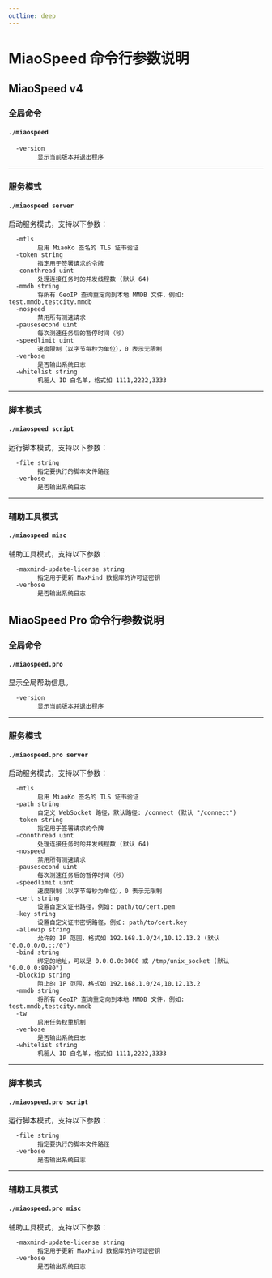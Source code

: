 ```yaml
---
outline: deep
---
```


# MiaoSpeed 命令行参数说明

## MiaoSpeed v4

### 全局命令

#### `./miaospeed`

```
  -version
        显示当前版本并退出程序
```

---

### 服务模式

#### `./miaospeed server`

启动服务模式，支持以下参数：

```
  -mtls
        启用 MiaoKo 签名的 TLS 证书验证
  -token string
        指定用于签署请求的令牌
  -connthread uint
        处理连接任务时的并发线程数 (默认 64)
  -mmdb string
        将所有 GeoIP 查询重定向到本地 MMDB 文件，例如: test.mmdb,testcity.mmdb
  -nospeed
        禁用所有测速请求
  -pausesecond uint
        每次测速任务后的暂停时间（秒）
  -speedlimit uint
        速度限制（以字节每秒为单位），0 表示无限制
  -verbose
        是否输出系统日志
  -whitelist string
        机器人 ID 白名单，格式如 1111,2222,3333
```

---

### 脚本模式

#### `./miaospeed script`

运行脚本模式，支持以下参数：

```
  -file string
        指定要执行的脚本文件路径
  -verbose
        是否输出系统日志
```

---

### 辅助工具模式

#### `./miaospeed misc`

辅助工具模式，支持以下参数：

```
  -maxmind-update-license string
        指定用于更新 MaxMind 数据库的许可证密钥
  -verbose
        是否输出系统日志
```

## MiaoSpeed Pro 命令行参数说明

### 全局命令

#### `./miaospeed.pro`

显示全局帮助信息。

```
  -version
        显示当前版本并退出程序
```

---

### 服务模式

#### `./miaospeed.pro server`

启动服务模式，支持以下参数：

```
  -mtls
        启用 MiaoKo 签名的 TLS 证书验证
  -path string
        自定义 WebSocket 路径，默认路径: /connect (默认 "/connect")
  -token string
        指定用于签署请求的令牌
  -connthread uint
        处理连接任务时的并发线程数 (默认 64)
  -nospeed
        禁用所有测速请求
  -pausesecond uint
        每次测速任务后的暂停时间（秒）
  -speedlimit uint
        速度限制（以字节每秒为单位），0 表示无限制
  -cert string
        设置自定义证书路径，例如: path/to/cert.pem
  -key string
        设置自定义证书密钥路径，例如: path/to/cert.key
  -allowip string
        允许的 IP 范围，格式如 192.168.1.0/24,10.12.13.2 (默认 "0.0.0.0/0,::/0")
  -bind string
        绑定的地址，可以是 0.0.0.0:8080 或 /tmp/unix_socket (默认 "0.0.0.0:8080")
  -blockip string
        阻止的 IP 范围，格式如 192.168.1.0/24,10.12.13.2
  -mmdb string
        将所有 GeoIP 查询重定向到本地 MMDB 文件，例如: test.mmdb,testcity.mmdb
  -tw
        启用任务权重机制
  -verbose
        是否输出系统日志
  -whitelist string
        机器人 ID 白名单，格式如 1111,2222,3333
```

---

### 脚本模式

#### `./miaospeed.pro script`

运行脚本模式，支持以下参数：

```
  -file string
        指定要执行的脚本文件路径
  -verbose
        是否输出系统日志
```

---

### 辅助工具模式

#### `./miaospeed.pro misc`

辅助工具模式，支持以下参数：

```
  -maxmind-update-license string
        指定用于更新 MaxMind 数据库的许可证密钥
  -verbose
        是否输出系统日志
```
